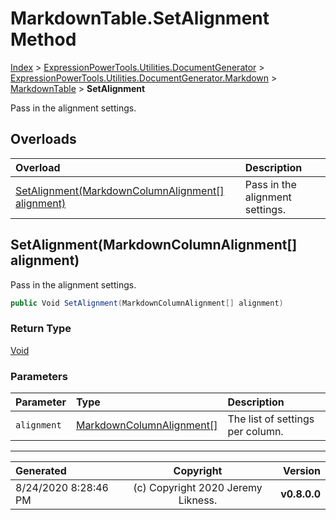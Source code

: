 ﻿# MarkdownTable.SetAlignment Method

[Index](../index.md) > [ExpressionPowerTools.Utilities.DocumentGenerator](ExpressionPowerTools.Utilities.DocumentGenerator.a.md) > [ExpressionPowerTools.Utilities.DocumentGenerator.Markdown](ExpressionPowerTools.Utilities.DocumentGenerator.Markdown.n.md) > [MarkdownTable](ExpressionPowerTools.Utilities.DocumentGenerator.Markdown.MarkdownTable.cs.md) > **SetAlignment**

Pass in the alignment settings.

## Overloads

| Overload | Description |
| :-- | :-- |
| [SetAlignment(MarkdownColumnAlignment[] alignment)](#setalignmentmarkdowncolumnalignment[]-alignment) | Pass in the alignment settings. |
## SetAlignment(MarkdownColumnAlignment[] alignment)

Pass in the alignment settings.

```csharp
public Void SetAlignment(MarkdownColumnAlignment[] alignment)
```

### Return Type

 [Void](https://docs.microsoft.com/dotnet/api/system.void) 

### Parameters

| Parameter | Type | Description |
| :-- | :-- | :-- |
| `alignment` | [MarkdownColumnAlignment[]](https://docs.microsoft.com/dotnet/api/expressionpowertools.utilities.documentgenerator.markdown.markdowncolumnalignment[]) | The list of settings per column. |



---

| Generated | Copyright | Version |
| :-- | :-: | --: |
| 8/24/2020 8:28:46 PM | (c) Copyright 2020 Jeremy Likness. | **v0.8.0.0** |
